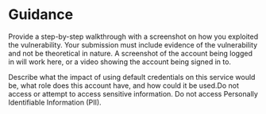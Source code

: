 # Guidance

Provide a step-by-step walkthrough with a screenshot on how you exploited the vulnerability. Your submission must include evidence of the vulnerability and not be theoretical in nature.
A screenshot of the account being logged in will work here, or a video showing the account being signed in to.

Describe what the impact of using default credentials on this service would be, what role does this account have, and how could it be used.Do not access or attempt to access sensitive information. Do not access Personally Identifiable Information (PII).
